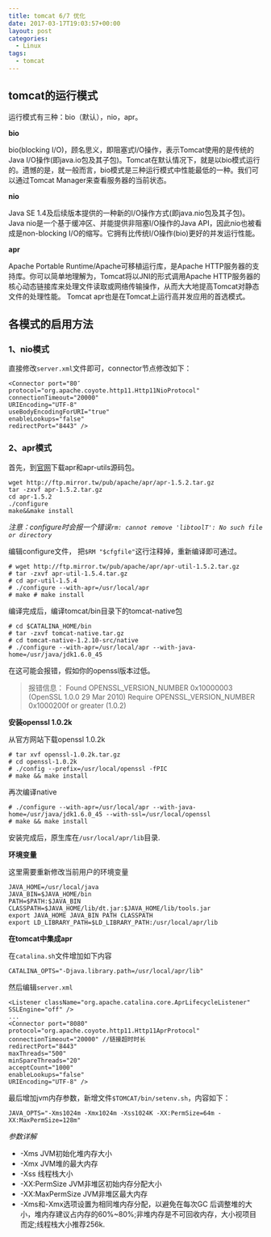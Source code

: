 ```yaml
---
title: tomcat 6/7 优化
date: 2017-03-17T19:03:57+00:00
layout: post
categories:
  - Linux
tags:
  - tomcat
---
```


## tomcat的运行模式

运行模式有三种：bio（默认），nio，apr。

**bio**

bio(blocking I/O)，顾名思义，即阻塞式I/O操作，表示Tomcat使用的是传统的Java I/O操作(即java.io包及其子包)。Tomcat在默认情况下，就是以bio模式运行的。遗憾的是，就一般而言，bio模式是三种运行模式中性能最低的一种。我们可以通过Tomcat Manager来查看服务器的当前状态。

**nio**

Java SE 1.4及后续版本提供的一种新的I/O操作方式(即java.nio包及其子包)。Java nio是一个基于缓冲区、并能提供非阻塞I/O操作的Java API，因此nio也被看成是non-blocking I/O的缩写。它拥有比传统I/O操作(bio)更好的并发运行性能。

**apr**

Apache Portable Runtime/Apache可移植运行库，是Apache HTTP服务器的支持库。你可以简单地理解为，Tomcat将以JNI的形式调用Apache HTTP服务器的核心动态链接库来处理文件读取或网络传输操作，从而大大地提高Tomcat对静态文件的处理性能。 Tomcat apr也是在Tomcat上运行高并发应用的首选模式。
<!--more-->
## 各模式的启用方法

### 1、nio模式

直接修改`server.xml`文件即可，connector节点修改如下：
```
<Connector port="80″
protocol="org.apache.coyote.http11.Http11NioProtocol"
connectionTimeout="20000"
URIEncoding="UTF-8"
useBodyEncodingForURI="true"
enableLookups="false"
redirectPort="8443" />
```

### 2、apr模式

首先，到[官网](https://apr.apache.org/download.cgi)下载apr和apr-utils源码包。
```
wget http://ftp.mirror.tw/pub/apache/apr/apr-1.5.2.tar.gz
tar -zxvf apr-1.5.2.tar.gz
cd apr-1.5.2
./configure
make&&make install
```

_注意：configure时会报一个错误`rm: cannot remove 'libtoolT': No such file or directory`_

编辑configure文件， 把`$RM "$cfgfile"`这行注释掉，重新编译即可通过。
```
# wget http://ftp.mirror.tw/pub/apache/apr/apr-util-1.5.2.tar.gz
# tar -zxvf apr-util-1.5.4.tar.gz
# cd apr-util-1.5.4
# ./configure --with-apr=/usr/local/apr
# make # make install
```

编译完成后，编译tomcat/bin目录下的tomcat-native包
```
# cd $CATALINA_HOME/bin
# tar -zxvf tomcat-native.tar.gz
# cd tomcat-native-1.2.10-src/native
# ./configure --with-apr=/usr/local/apr --with-java-home=/usr/java/jdk1.6.0_45
```

在这可能会报错，假如你的openssl版本过低。

> 报错信息：
> Found OPENSSL_VERSION_NUMBER 0x10000003 (OpenSSL 1.0.0 29 Mar 2010)
> Require OPENSSL_VERSION_NUMBER 0x1000200f or greater (1.0.2)

**安装openssl 1.0.2k**

从官方网站下载openssl 1.0.2k
```
# tar xvf openssl-1.0.2k.tar.gz
# cd openssl-1.0.2k
# ./config --prefix=/usr/local/openssl -fPIC
# make && make install
```

再次编译native
```
# ./configure --with-apr=/usr/local/apr --with-java-home=/usr/java/jdk1.6.0_45 --with-ssl=/usr/local/openssl
# make && make install
```

安装完成后，原生库在`/usr/local/apr/lib`目录.

**环境变量**

这里需要重新修改当前用户的环境变量
```
JAVA_HOME=/usr/local/java
JAVA_BIN=$JAVA_HOME/bin
PATH=$PATH:$JAVA_BIN
CLASSPATH=$JAVA_HOME/lib/dt.jar:$JAVA_HOME/lib/tools.jar
export JAVA_HOME JAVA_BIN PATH CLASSPATH
export LD_LIBRARY_PATH=$LD_LIBRARY_PATH:/usr/local/apr/lib
```

**在tomcat中集成apr**

在`catalina.sh`文件增加如下内容
```
CATALINA_OPTS="-Djava.library.path=/usr/local/apr/lib"
```

然后编辑`server.xml`
```
<Listener className="org.apache.catalina.core.AprLifecycleListener" SSLEngine="off" />
...
<Connector port="8080"
protocol="org.apache.coyote.http11.Http11AprProtocol"
connectionTimeout="20000" //链接超时时长
redirectPort="8443"
maxThreads="500"
minSpareThreads="20"
acceptCount="1000"
enableLookups="false"
URIEncoding="UTF-8" />
```

最后增加jvm内存参数，新增文件`$TOMCAT/bin/setenv.sh`，内容如下：
```
JAVA_OPTS="-Xms1024m -Xmx1024m -Xss1024K -XX:PermSize=64m -XX:MaxPermSize=128m"
```

_参数详解_
* -Xms JVM初始化堆内存大小
* -Xmx JVM堆的最大内存
* -Xss 线程栈大小
* -XX:PermSize JVM非堆区初始内存分配大小
* -XX:MaxPermSize JVM非堆区最大内存
* -Xms和-Xmx选项设置为相同堆内存分配，以避免在每次GC 后调整堆的大小，堆内存建议占内存的60%~80%;非堆内存是不可回收内存，大小视项目而定;线程栈大小推荐256k.

